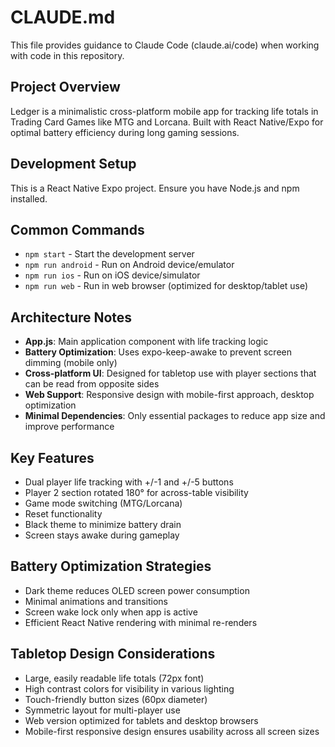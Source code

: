 # CLAUDE.md

This file provides guidance to Claude Code (claude.ai/code) when working with code in this repository.

## Project Overview

Ledger is a minimalistic cross-platform mobile app for tracking life totals in Trading Card Games like MTG and Lorcana. Built with React Native/Expo for optimal battery efficiency during long gaming sessions.

## Development Setup

This is a React Native Expo project. Ensure you have Node.js and npm installed.

## Common Commands

- `npm start` - Start the development server
- `npm run android` - Run on Android device/emulator
- `npm run ios` - Run on iOS device/simulator
- `npm run web` - Run in web browser (optimized for desktop/tablet use)

## Architecture Notes

- **App.js**: Main application component with life tracking logic
- **Battery Optimization**: Uses expo-keep-awake to prevent screen dimming (mobile only)
- **Cross-platform UI**: Designed for tabletop use with player sections that can be read from opposite sides
- **Web Support**: Responsive design with mobile-first approach, desktop optimization
- **Minimal Dependencies**: Only essential packages to reduce app size and improve performance

## Key Features

- Dual player life tracking with +/-1 and +/-5 buttons
- Player 2 section rotated 180° for across-table visibility  
- Game mode switching (MTG/Lorcana)
- Reset functionality
- Black theme to minimize battery drain
- Screen stays awake during gameplay

## Battery Optimization Strategies

- Dark theme reduces OLED screen power consumption
- Minimal animations and transitions
- Screen wake lock only when app is active
- Efficient React Native rendering with minimal re-renders

## Tabletop Design Considerations

- Large, easily readable life totals (72px font)
- High contrast colors for visibility in various lighting
- Touch-friendly button sizes (60px diameter)
- Symmetric layout for multi-player use
- Web version optimized for tablets and desktop browsers
- Mobile-first responsive design ensures usability across all screen sizes